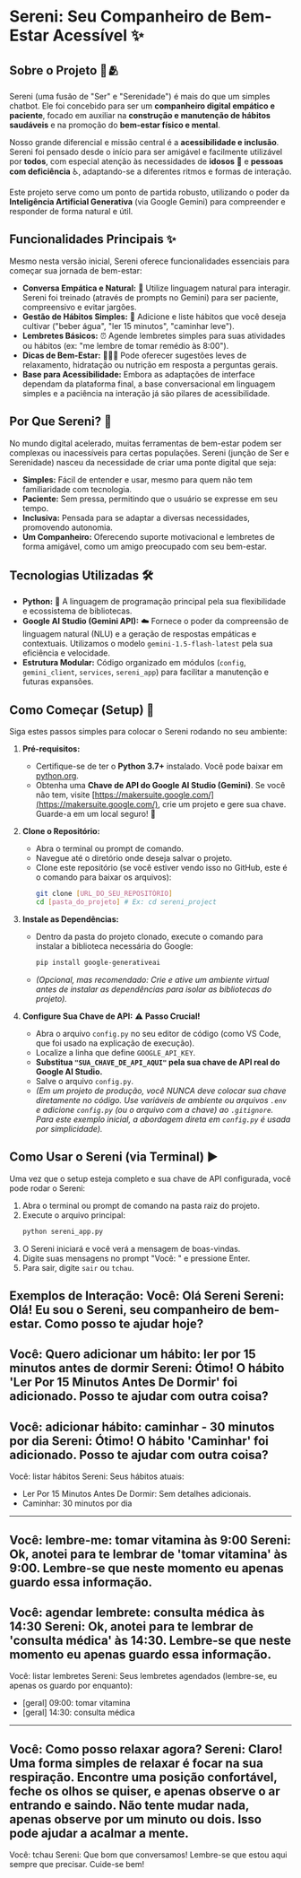 # Sereni: Seu Companheiro de Bem-Estar Acessível ✨


## Sobre o Projeto 💖🫂

Sereni (uma fusão de "Ser" e "Serenidade") é mais do que um simples chatbot. Ele foi concebido para ser um **companheiro digital empático e paciente**, focado em auxiliar na **construção e manutenção de hábitos saudáveis** e na promoção do **bem-estar físico e mental**.

Nosso grande diferencial e missão central é a **acessibilidade e inclusão**. Sereni foi pensado desde o início para ser amigável e facilmente utilizável por **todos**, com especial atenção às necessidades de **idosos** 👵 e **pessoas com deficiência** ♿, adaptando-se a diferentes ritmos e formas de interação.

Este projeto serve como um ponto de partida robusto, utilizando o poder da **Inteligência Artificial Generativa** (via Google Gemini) para compreender e responder de forma natural e útil.

## Funcionalidades Principais ✨

Mesmo nesta versão inicial, Sereni oferece funcionalidades essenciais para começar sua jornada de bem-estar:

* **Conversa Empática e Natural:** 💬 Utilize linguagem natural para interagir. Sereni foi treinado (através de prompts no Gemini) para ser paciente, compreensivo e evitar jargões.
* **Gestão de Hábitos Simples:** 🎯 Adicione e liste hábitos que você deseja cultivar ("beber água", "ler 15 minutos", "caminhar leve").
* **Lembretes Básicos:** ⏰ Agende lembretes simples para suas atividades ou hábitos (ex: "me lembre de tomar remédio às 8:00").
* **Dicas de Bem-Estar:** 🧘‍♀️🍎 Pode oferecer sugestões leves de relaxamento, hidratação ou nutrição em resposta a perguntas gerais.
* **Base para Acessibilidade:** Embora as adaptações de interface dependam da plataforma final, a base conversacional em linguagem simples e a paciência na interação já são pilares de acessibilidade.

## Por Que Sereni? 🤔

No mundo digital acelerado, muitas ferramentas de bem-estar podem ser complexas ou inacessíveis para certas populações. Sereni (junção de Ser e Serenidade) nasceu da necessidade de criar uma ponte digital que seja:

* **Simples:** Fácil de entender e usar, mesmo para quem não tem familiaridade com tecnologia.
* **Paciente:** Sem pressa, permitindo que o usuário se expresse em seu tempo.
* **Inclusiva:** Pensada para se adaptar a diversas necessidades, promovendo autonomia.
* **Um Companheiro:** Oferecendo suporte motivacional e lembretes de forma amigável, como um amigo preocupado com seu bem-estar.

## Tecnologias Utilizadas 🛠️

* **Python:** 🐍 A linguagem de programação principal pela sua flexibilidade e ecossistema de bibliotecas.
* **Google AI Studio (Gemini API):** ☁️ Fornece o poder da compreensão de linguagem natural (NLU) e a geração de respostas empáticas e contextuais. Utilizamos o modelo `gemini-1.5-flash-latest` pela sua eficiência e velocidade.
* **Estrutura Modular:** Código organizado em módulos (`config`, `gemini_client`, `services`, `sereni_app`) para facilitar a manutenção e futuras expansões.

## Como Começar (Setup) 🚀

Siga estes passos simples para colocar o Sereni rodando no seu ambiente:

1.  **Pré-requisitos:**
    * Certifique-se de ter o **Python 3.7+** instalado. Você pode baixar em [python.org](https://www.python.org/downloads/).
    * Obtenha uma **Chave de API do Google AI Studio (Gemini)**. Se você não tem, visite [https://makersuite.google.com/](https://makersuite.google.com/), crie um projeto e gere sua chave. Guarde-a em um local seguro! 🔑

2.  **Clone o Repositório:**
    * Abra o terminal ou prompt de comando.
    * Navegue até o diretório onde deseja salvar o projeto.
    * Clone este repositório (se você estiver vendo isso no GitHub, este é o comando para baixar os arquivos):
        ```bash
        git clone [URL_DO_SEU_REPOSITÓRIO]
        cd [pasta_do_projeto] # Ex: cd sereni_project
        ```

3.  **Instale as Dependências:**
    * Dentro da pasta do projeto clonado, execute o comando para instalar a biblioteca necessária do Google:
        ```bash
        pip install google-generativeai
        ```
    * *(Opcional, mas recomendado: Crie e ative um ambiente virtual antes de instalar as dependências para isolar as bibliotecas do projeto).*

4.  **Configure Sua Chave de API:** ⚠️ **Passo Crucial!**
    * Abra o arquivo `config.py` no seu editor de código (como VS Code, que foi usado na explicação de execução).
    * Localize a linha que define `GOOGLE_API_KEY`.
    * **Substitua `"SUA_CHAVE_DE_API_AQUI"` pela sua chave de API real do Google AI Studio.**
    * Salve o arquivo `config.py`.
    * *(Em um projeto de produção, você NUNCA deve colocar sua chave diretamente no código. Use variáveis de ambiente ou arquivos `.env` e adicione `config.py` (ou o arquivo com a chave) ao `.gitignore`. Para este exemplo inicial, a abordagem direta em `config.py` é usada por simplicidade).*

## Como Usar o Sereni (via Terminal) ▶️

Uma vez que o setup esteja completo e sua chave de API configurada, você pode rodar o Sereni:

1.  Abra o terminal ou prompt de comando na pasta raiz do projeto.
2.  Execute o arquivo principal:
    ```bash
    python sereni_app.py
    ```
3.  O Sereni iniciará e você verá a mensagem de boas-vindas.
4.  Digite suas mensagens no prompt "Você: " e pressione Enter.
5.  Para sair, digite `sair` ou `tchau`.

**Exemplos de Interação:**
Você: Olá Sereni
Sereni: Olá! Eu sou o Sereni, seu companheiro de bem-estar. Como posso te ajudar hoje?
------------------------------
Você: Quero adicionar um hábito: ler por 15 minutos antes de dormir
Sereni: Ótimo! O hábito 'Ler Por 15 Minutos Antes De Dormir' foi adicionado. Posso te ajudar com outra coisa?
------------------------------
Você: adicionar hábito: caminhar - 30 minutos por dia
Sereni: Ótimo! O hábito 'Caminhar' foi adicionado. Posso te ajudar com outra coisa?
------------------------------
Você: listar hábitos
Sereni: Seus hábitos atuais:
- Ler Por 15 Minutos Antes De Dormir: Sem detalhes adicionais.
- Caminhar: 30 minutos por dia
------------------------------
Você: lembre-me: tomar vitamina às 9:00
Sereni: Ok, anotei para te lembrar de 'tomar vitamina' às 9:00. Lembre-se que neste momento eu apenas guardo essa informação.
------------------------------
Você: agendar lembrete: consulta médica às 14:30
Sereni: Ok, anotei para te lembrar de 'consulta médica' às 14:30. Lembre-se que neste momento eu apenas guardo essa informação.
------------------------------
Você: listar lembretes
Sereni: Seus lembretes agendados (lembre-se, eu apenas os guardo por enquanto):
- [geral] 09:00: tomar vitamina
- [geral] 14:30: consulta médica
------------------------------
Você: Como posso relaxar agora?
Sereni: Claro! Uma forma simples de relaxar é focar na sua respiração. Encontre uma posição confortável, feche os olhos se quiser, e apenas observe o ar entrando e saindo. Não tente mudar nada, apenas observe por um minuto ou dois. Isso pode ajudar a acalmar a mente.
------------------------------
Você: tchau
Sereni: Que bom que conversamos! Lembre-se que estou aqui sempre que precisar. Cuide-se bem!
